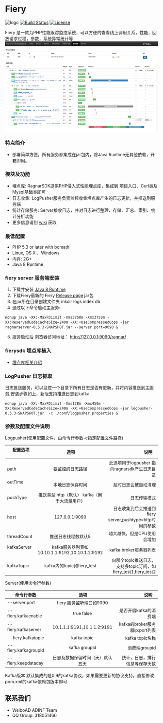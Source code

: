 Fiery
====== 

![logo](https://img.shields.io/badge/status-alpha-red.svg)
[![Build Status](https://travis-ci.org/weiboad/fiery.png)](https://travis-ci.org/weiboad/fiery)
[![License](https://img.shields.io/badge/license-apache2-blue.svg)](LICENSE)


 Fiery 是一款为PHP性能跟踪监控系统，可以方便的查看线上调用关系，性能，回放请求过程，参数，系统异常统计等
![showtrace](docs/imgs/showtrace.png)


### 特点简介
 * 部署简单方便，所有服务都集成在jar包内，除Java Runtime无其他依赖，开箱即用。

### 模块及功能
 * 埋点库: RagnarSDK提供PHP侵入式性能埋点库，集成到 项目入口、Curl类及Mysql基础类即可
 * 日志收集: LogPusher服务负责监控收集埋点库产生的日志更新，并推送到服务端
 * 统计存储服务: Server接收日志，并对日志进行整理、存储、汇总、索引、统计分析功能
 * 更多信息请到 [wiki](https://github.com/weiboad/fiery/wiki) 获取

### 最低配置
 * PHP 5.3 or later with bcmath
 * Linux, OS X 、Windows
 * 内存: 2G+
 * Java 8 Runtime

### fiery server 服务端安装
 1. 下载并安装 [Java 8 Runtime](http://www.oracle.com/technetwork/java/javase/downloads/jdk8-downloads-2133151.html)
 2. 下载Fiery最新的 Fiery [Release page](https://github.com/weiboad/fiery/releases) jar包
 3. 在jar所在目录创建文件夹 mkdir logs index db
 4. 通过以下命令启动主服务:
 ```
 nohup java -XX:-MaxFDLimit -Xms3750m -Xmx3750m -XX:ReservedCodeCacheSize=240m -XX:+UseCompressedOops -jar ragnarserver-0.5.3-SNAPSHOT.jar --server.port=9090 &
 ```
 5. 服务启动后 浏览器访问地址： http://127.0.0.1:9090/ragnar/

### fierysdk 埋点库植入
 * [埋点库相关介绍](https://github.com/weiboad/fierysdk/blob/master/README.md)


### LogPusher 日志抓取
 日志推送服务，可以监控一个目录下所有日志是否有更新，并将内容推送到主服务,安装步骤如上，新版支持推送日志到kafka
 ```
 nohup java -XX:-MaxFDLimit -Xms128m -Xmx450m -XX:ReservedCodeCacheSize=240m -XX:+UseCompressedOops -jar logpusher-0.5.3-SNAPSHOT.jar  -c ./conf/logpusher.properties &
 ```

### 参数及配置文件说明
Logpusher(使用配置文件，由命令行参数-c指定[配置文件](./conf/logpusher.properties)路径)

|      配置选项        |      选项      |   说明    |
| --------------- |:-------------:| ---------:|
|path            | 要监控的日志路径 | 此选项用于logpusher 指向ragnarsdk产生日志目录|
|outTime         | 本地日志保存时间| 超时日志会被自动清理 |
|pushType       | 推送类型 http（默认） kafka（用于大流量用户）|日志传输模式|
|host            | 127.0.0.1:9090 | 日志收集到后会推送到fiery server,pushtype=http时用的参数|
|threadCount     | 推送日志线程数默认8  |越大越快，但是CPU使用会增加|
|kafkaServer    | kafka服务器列表如 10.10.1.1:9192,10.10.1.2:9192| kafka broker服务器列表|
|kafkaTopic    | kafka内的topic如fiery_test|向那个topic推送日志，支持多topic订阅，如fiery_test1,fiery_test2|

Server(使用命令行参数)

|      命令行参数        |      选项      |   说明    |
| --------------- |:-------------:| ---------:|
|--server.port    | fiery 服务监听端口如9090| |
|--fiery.kafkaenable|true false|是否开启kafka的消费端|
|--fiery.kafkaserver|10.1.1.1:9191,10.1.1.2:9191|kafka的broker服务器ip:port列表|
|--fiery.kafkatopic|kafka topic|kafka topic名称|
|--fiery.kafkagroupid|kafka groupid|消费端groupid|
|--fiery.keepdataday|日志及数据保留时间（天）默认五天|统计，日志，排行信息等保存天数|


Kafka版本
默认集成的是0.9的kafka协议，如果需要更新的协议支持，直接修改pom.xml的kafka依赖包版本即可

## 联系我们
 * WeiboAD ADINF Team
 * QQ Group: 318051466
